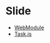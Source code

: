 Slide
===========

- [WebModule](http://uupaa.github.io/Slide/slide/WebModule/index.html)
- [Task.js](http://uupaa.github.io/Slide/slide/Task.js/index.html)

